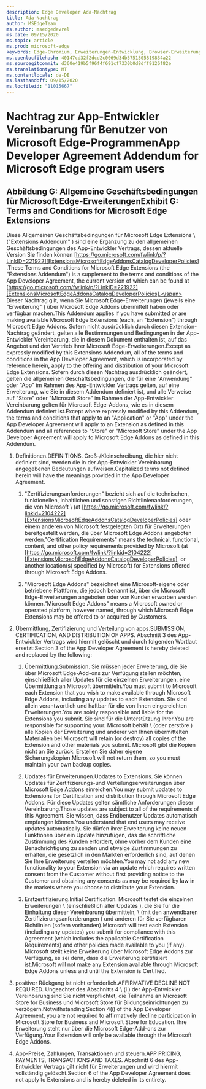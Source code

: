 ```yaml
---
description: Edge Developer Ada-Nachtrag
title: Ada-Nachtrag
author: MSEdgeTeam
ms.author: msedgedevrel
ms.date: 09/15/2020
ms.topic: article
ms.prod: microsoft-edge
keywords: Edge-Chromium, Erweiterungen-Entwicklung, Browser-Erweiterungen, Addons, Partner Center, Entwickler
ms.openlocfilehash: 40147cd32f2dcd2c0069d34b5751305819834a22
ms.sourcegitcommit: d360e419b5f96f4f691cf7330b0d8dff9126f82e
ms.translationtype: MT
ms.contentlocale: de-DE
ms.lasthandoff: 09/15/2020
ms.locfileid: "11015667"
---
```

# <span data-ttu-id="18712-104">Nachtrag zur App-Entwickler Vereinbarung für Benutzer von Microsoft Edge-Programmen</span><span class="sxs-lookup"><span data-stu-id="18712-104">App Developer Agreement Addendum for Microsoft Edge program users</span></span>  

## <span data-ttu-id="18712-105">Abbildung G: Allgemeine Geschäftsbedingungen für Microsoft Edge-Erweiterungen</span><span class="sxs-lookup"><span data-stu-id="18712-105">Exhibit G: Terms and Conditions for Microsoft Edge Extensions</span></span>  

<span data-ttu-id="18712-106">Diese Allgemeinen Geschäftsbedingungen für Microsoft Edge Extensions \ ("Extensions Addendum" \) sind eine Ergänzung zu den allgemeinen Geschäftsbedingungen des App-Entwickler Vertrags, dessen aktuelle Version Sie finden können [https://go.microsoft.com/fwlink/p/?LinkID=221922][ExtensionsMicrosoftEdgeAddonsCatalogDeveloperPolicies] .</span><span class="sxs-lookup"><span data-stu-id="18712-106">These Terms and Conditions for Microsoft Edge Extensions \(the "Extensions Addendum"\) is a supplement to the terms and conditions of the App Developer Agreement, the current version of which can be found at [https://go.microsoft.com/fwlink/p/?LinkID=221922][ExtensionsMicrosoftEdgeAddonsCatalogDeveloperPolicies].</span></span>  <span data-ttu-id="18712-107">Dieser Nachtrag gilt, wenn Sie Microsoft Edge-Erweiterungen (jeweils eine "Erweiterung" \) über Microsoft Edge Addons übermittelt haben oder verfügbar machen.</span><span class="sxs-lookup"><span data-stu-id="18712-107">This Addendum applies if you have submitted or are making available Microsoft Edge Extensions \(each, an "Extension"\) through Microsoft Edge Addons.</span></span>  <span data-ttu-id="18712-108">Sofern nicht ausdrücklich durch diesen Extension-Nachtrag geändert, gelten alle Bestimmungen und Bedingungen in der App-Entwickler Vereinbarung, die in diesem Dokument enthalten ist, auf das Angebot und den Vertrieb Ihrer Microsoft Edge-Erweiterungen.</span><span class="sxs-lookup"><span data-stu-id="18712-108">Except as expressly modified by this Extensions Addendum, all of the terms and conditions in the App Developer Agreement, which is incorporated by reference herein, apply to the offering and distribution of your Microsoft Edge Extensions.</span></span>  <span data-ttu-id="18712-109">Sofern durch diesen Nachtrag ausdrücklich geändert, gelten die allgemeinen Geschäftsbedingungen, die für eine "Anwendung" oder "App" im Rahmen des App-Entwickler Vertrags gelten, auf eine Erweiterung, wie Sie in diesem Addendum definiert ist, und alle Verweise auf "Store" oder "Microsoft Store" im Rahmen der App-Entwickler Vereinbarung gelten für Microsoft Edge-Addons, wie es in diesem Addendum definiert ist.</span><span class="sxs-lookup"><span data-stu-id="18712-109">Except where expressly modified by this Addendum, the terms and conditions that apply to an "Application" or "App" under the App Developer Agreement will apply to an Extension as defined in this Addendum and all references to "Store" or "Microsoft Store" under the App Developer Agreement will apply to Microsoft Edge Addons as defined in this Addendum.</span></span>  

1.  <span data-ttu-id="18712-110">Definitionen.</span><span class="sxs-lookup"><span data-stu-id="18712-110">DEFINITIONS.</span></span>  <span data-ttu-id="18712-111">Groß-/Kleinschreibung, die hier nicht definiert sind, werden die in der App-Entwickler Vereinbarung angegebenen Bedeutungen aufweisen.</span><span class="sxs-lookup"><span data-stu-id="18712-111">Capitalized terms not defined herein will have the meanings provided in the App Developer Agreement.</span></span>  

    1.  <span data-ttu-id="18712-112">"Zertifizierungsanforderungen" bezieht sich auf die technischen, funktionellen, inhaltlichen und sonstigen Richtlinienanforderungen, die von Microsoft \ (at [https://go.microsoft.com/fwlink/?linkid=2104222][ExtensionsMicrosoftEdgeAddonsCatalogDeveloperPolicies] oder einem anderen von Microsoft festgelegten Ort) für Erweiterungen bereitgestellt werden, die über Microsoft Edge Addons angeboten werden.</span><span class="sxs-lookup"><span data-stu-id="18712-112">"Certification Requirements" means the technical, functional, content, and other policy requirements provided by Microsoft \(at [https://go.microsoft.com/fwlink/?linkid=2104222][ExtensionsMicrosoftEdgeAddonsCatalogDeveloperPolicies], or another location\(s\) specified by Microsoft\) for Extensions offered through Microsoft Edge Addons.</span></span>  

    1.  <span data-ttu-id="18712-113">"Microsoft Edge Addons" bezeichnet eine Microsoft-eigene oder betriebene Plattform, die jedoch benannt ist, über die Microsoft Edge-Erweiterungen angeboten oder von Kunden erworben werden können.</span><span class="sxs-lookup"><span data-stu-id="18712-113">"Microsoft Edge Addons" means a Microsoft owned or operated platform, however named, through which Microsoft Edge Extensions may be offered to or acquired by Customers.</span></span>

1.  <span data-ttu-id="18712-114">Übermittlung, Zertifizierung und Verteilung von apps.</span><span class="sxs-lookup"><span data-stu-id="18712-114">SUBMISSION, CERTIFICATION, AND DISTRIBUTION OF APPS.</span></span>  <span data-ttu-id="18712-115">Abschnitt 3 des App-Entwickler Vertrags wird hiermit gelöscht und durch folgenden Wortlaut ersetzt:</span><span class="sxs-lookup"><span data-stu-id="18712-115">Section 3 of the App Developer Agreement is hereby deleted and replaced by the following:</span></span>  

    1.  <span data-ttu-id="18712-116">Übermittlung.</span><span class="sxs-lookup"><span data-stu-id="18712-116">Submission.</span></span>  <span data-ttu-id="18712-117">Sie müssen jeder Erweiterung, die Sie über Microsoft Edge-Add-ons zur Verfügung stellen möchten, einschließlich aller Updates für die einzelnen Erweiterungen, eine Übermittlung an Microsoft übermitteln.</span><span class="sxs-lookup"><span data-stu-id="18712-117">You must submit to Microsoft each Extension that you wish to make available through Microsoft Edge Addons, including any updates to each Extension.</span></span>  <span data-ttu-id="18712-118">Sie sind allein verantwortlich und haftbar für die von Ihnen eingereichten Erweiterungen.</span><span class="sxs-lookup"><span data-stu-id="18712-118">You are solely responsible and liable for the Extensions you submit.</span></span>  <span data-ttu-id="18712-119">Sie sind für die Unterstützung Ihrer.</span><span class="sxs-lookup"><span data-stu-id="18712-119">You are responsible for supporting your.</span></span>  <span data-ttu-id="18712-120">Microsoft behält \ (oder zerstöre \) alle Kopien der Erweiterung und anderer von Ihnen übermittelten Materialien bei.</span><span class="sxs-lookup"><span data-stu-id="18712-120">Microsoft will retain \(or destroy\) all copies of the Extension and other materials you submit.</span></span>  <span data-ttu-id="18712-121">Microsoft gibt die Kopien nicht an Sie zurück. Erstellen Sie daher eigene Sicherungskopien.</span><span class="sxs-lookup"><span data-stu-id="18712-121">Microsoft will not return them, so you must maintain your own backup copies.</span></span>  

    1.  <span data-ttu-id="18712-122">Updates für Erweiterungen.</span><span class="sxs-lookup"><span data-stu-id="18712-122">Updates to Extensions.</span></span>  <span data-ttu-id="18712-123">Sie können Updates für Zertifizierungs-und Verteilungserweiterungen über Microsoft Edge Addons einreichen.</span><span class="sxs-lookup"><span data-stu-id="18712-123">You may submit updates to Extensions for Certification and distribution through Microsoft Edge Addons.</span></span>  <span data-ttu-id="18712-124">Für diese Updates gelten sämtliche Anforderungen dieser Vereinbarung.</span><span class="sxs-lookup"><span data-stu-id="18712-124">Those updates are subject to all of the requirements of this Agreement.</span></span>  <span data-ttu-id="18712-125">Sie wissen, dass Endbenutzer Updates automatisch empfangen können.</span><span class="sxs-lookup"><span data-stu-id="18712-125">You understand that end users may receive updates automatically.</span></span>  <span data-ttu-id="18712-126">Sie dürfen ihrer Erweiterung keine neuen Funktionen über ein Update hinzufügen, das die schriftliche Zustimmung des Kunden erfordert, ohne vorher dem Kunden eine Benachrichtigung zu senden und etwaige Zustimmungen zu erhalten, die gesetzlich in den Märkten erforderlich sind, auf denen Sie Ihre Erweiterung verteilen möchten.</span><span class="sxs-lookup"><span data-stu-id="18712-126">You may not add any new functionality to your Extension via an update which requires written consent from the Customer without first providing notice to the Customer and obtaining any consents as may be required by law in the markets where you choose to distribute your Extension.</span></span>  

    1.  <span data-ttu-id="18712-127">Erstzertifizierung.</span><span class="sxs-lookup"><span data-stu-id="18712-127">Initial Certification.</span></span>  <span data-ttu-id="18712-128">Microsoft testet die einzelnen Erweiterungen \ (einschließlich aller Updates \), die Sie für die Einhaltung dieser Vereinbarung übermitteln, \ (mit den anwendbaren Zertifizierungsanforderungen \) und anderen für Sie verfügbaren Richtlinien (sofern vorhanden).</span><span class="sxs-lookup"><span data-stu-id="18712-128">Microsoft will test each Extension \(including any updates\) you submit for compliance with this Agreement \(which includes the applicable Certification Requirements\) and other policies made available to you \(if any\).</span></span>  <span data-ttu-id="18712-129">Microsoft stellt keine Erweiterung über Microsoft Edge Addons zur Verfügung, es sei denn, dass die Erweiterung zertifiziert ist.</span><span class="sxs-lookup"><span data-stu-id="18712-129">Microsoft will not make any Extension available through Microsoft Edge Addons unless and until the Extension is Certified.</span></span>  

1.  <span data-ttu-id="18712-130">positiver Rückgang ist nicht erforderlich.</span><span class="sxs-lookup"><span data-stu-id="18712-130">AFFIRMATIVE DECLINE NOT REQUIRED.</span></span>  <span data-ttu-id="18712-131">Ungeachtet des Abschnitts 4 \ (i \) der App-Entwickler Vereinbarung sind Sie nicht verpflichtet, die Teilnahme an Microsoft Store for Business und Microsoft Store für Bildungseinrichtungen zu verzögern.</span><span class="sxs-lookup"><span data-stu-id="18712-131">Notwithstanding Section 4\(i\) of the App Developer Agreement, you are not required to affirmatively decline participation in Microsoft Store for Business and Microsoft Store for Education.</span></span>  <span data-ttu-id="18712-132">Ihre Erweiterung steht nur über die Microsoft Edge-Add-ons zur Verfügung.</span><span class="sxs-lookup"><span data-stu-id="18712-132">Your Extension will only be available through the Microsoft Edge Addons.</span></span>  

1.  <span data-ttu-id="18712-133">App-Preise, Zahlungen, Transaktionen und steuern.</span><span class="sxs-lookup"><span data-stu-id="18712-133">APP PRICING, PAYMENTS, TRANSACTIONS AND TAXES.</span></span>  <span data-ttu-id="18712-134">Abschnitt 6 des App-Entwickler Vertrags gilt nicht für Erweiterungen und wird hiermit vollständig gelöscht.</span><span class="sxs-lookup"><span data-stu-id="18712-134">Section 6 of the App Developer Agreement does not apply to Extensions and is hereby deleted in its entirety.</span></span>  

<!-- image links  -->  

<!-- links -->  

[ExtensionsMicrosoftEdgeAddonsCatalogDeveloperPolicies]: developer-policies.md "Microsoft Edge Addons-Katalog-Entwicklerrichtlinien"  
